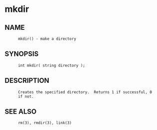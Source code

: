 # mkdir
## NAME
          mkdir() - make a directory

## SYNOPSIS
          int mkdir( string directory );

## DESCRIPTION
          Creates the specified directory.  Returns 1 if successful, 0
          if not.

## SEE ALSO
          rm(3), rmdir(3), link(3)
